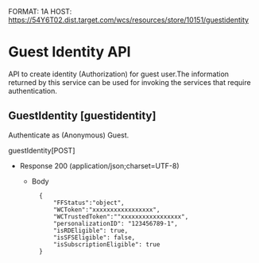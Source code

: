 FORMAT: 1A
HOST: https://54Y6T02.dist.target.com/wcs/resources/store/10151/guestidentity

# Guest Identity API
API to create identity (Authorization) for guest user.The information returned by this service can be used for invoking the services that require authentication.


## GuestIdentity [guestidentity]

Authenticate as (Anonymous) Guest.

guestIdentity[POST]

+ Response 200 (application/json;charset=UTF-8)

    + Body
   
 			{
                "FFStatus":"object",
                "WCToken":"xxxxxxxxxxxxxxxxx",
                "WCTrustedToken":""xxxxxxxxxxxxxxxxx",
                "personalizationID": "123456789-1",
    			"isRDEligible": true,
    			"isSFSEligible": false,
    			"isSubscriptionEligible": true
            }



